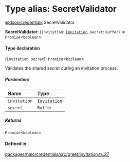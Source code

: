 # Type alias: SecretValidator

[@dxos/credentials](../modules/dxos_credentials.md).SecretValidator

 **SecretValidator**: (`invitation`: [`Invitation`](../classes/dxos_credentials.Invitation.md), `secret`: `Buffer`) => `Promise`<`boolean`\>

#### Type declaration

(`invitation`, `secret`): `Promise`<`boolean`\>

Validates the shared secret during an invitation process.

##### Parameters

| Name | Type |
| :------ | :------ |
| `invitation` | [`Invitation`](../classes/dxos_credentials.Invitation.md) |
| `secret` | `Buffer` |

##### Returns

`Promise`<`boolean`\>

#### Defined in

[packages/halo/credentials/src/greet/invitation.ts:27](https://github.com/dxos/dxos/blob/db8188dae/packages/halo/credentials/src/greet/invitation.ts#L27)
